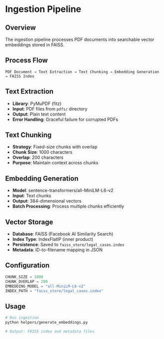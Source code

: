 # Ingestion Pipeline

## Overview

The ingestion pipeline processes PDF documents into searchable vector embeddings stored in FAISS.

## Process Flow

```
PDF Document → Text Extraction → Text Chunking → Embedding Generation → FAISS Index
```

## Text Extraction

- **Library**: PyMuPDF (fitz)
- **Input**: PDF files from `pdfs/` directory
- **Output**: Plain text content
- **Error Handling**: Graceful failure for corrupted PDFs

## Text Chunking

- **Strategy**: Fixed-size chunks with overlap
- **Chunk Size**: 1000 characters
- **Overlap**: 200 characters
- **Purpose**: Maintain context across chunks

## Embedding Generation

- **Model**: sentence-transformers/all-MiniLM-L6-v2
- **Input**: Text chunks
- **Output**: 384-dimensional vectors
- **Batch Processing**: Process multiple chunks efficiently

## Vector Storage

- **Database**: FAISS (Facebook AI Similarity Search)
- **Index Type**: IndexFlatIP (inner product)
- **Persistence**: Saved to `faiss_store/legal_cases.index`
- **Metadata**: ID-to-filename mapping in JSON

## Configuration

```python
CHUNK_SIZE = 1000
CHUNK_OVERLAP = 200
EMBEDDING_MODEL = "all-MiniLM-L6-v2"
INDEX_PATH = "faiss_store/legal_cases.index"
```

## Usage

```bash
# Run ingestion
python helpers/generate_embeddings.py

# Output: FAISS index and metadata files
```